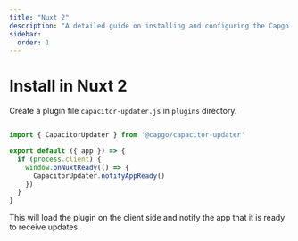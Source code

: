 ```yaml
---
title: "Nuxt 2"
description: "A detailed guide on installing and configuring the Capgo plugin within a Nuxt 2 application, ensuring seamless integration and functionality."
sidebar:
  order: 1
---
```


# Install in Nuxt 2

Create a plugin file `capacitor-updater.js` in `plugins` directory.

```js

import { CapacitorUpdater } from '@capgo/capacitor-updater'

export default ({ app }) => {
  if (process.client) {
    window.onNuxtReady(() => {
      CapacitorUpdater.notifyAppReady()
    })
  }
}
```

This will load the plugin on the client side and notify the app that it is ready to receive updates.
